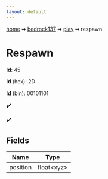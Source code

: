 ```yaml
---
layout: default
---
```


[home](/) ➡ [bedrock137](/protocol/bedrock137) ➡ [play](/protocol/bedrock137/play) ➡ respawn

# Respawn

**Id**: 45

**Id** (hex): 2D

**Id** (bin): 00101101

✔️

✔️

## Fields

Name | Type
---|---
position | float&lt;xyz&gt;

